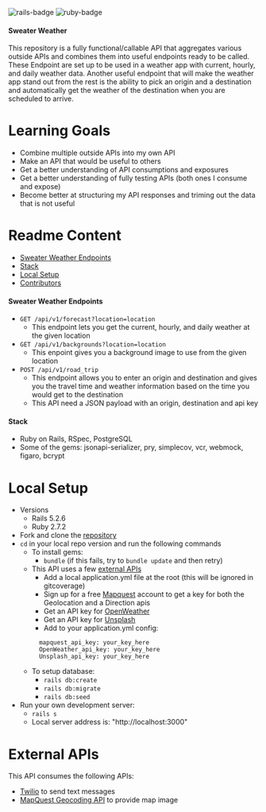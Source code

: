 ![rails-badge](https://img.shields.io/badge/Rails-5.2.6-informational?style=flat-square) ![ruby-badge](https://img.shields.io/badge/Ruby-2.7.2-informational?style=flat-square)

#### Sweater Weather

This repository is a fully functional/callable API that aggregates various outside APIs and combines them into useful endpoints ready to be called. These Endpoint are set up to be used in a weather app with current, hourly, and daily weather data. Another useful endpoint that will make the weather app stand out from the rest is the ability to pick an origin and a destination and automatically get the weather of the destination when you are scheduled to arrive.

# Learning Goals
- Combine multiple outside APIs into my own API
- Make an API that would be useful to others
- Get a better understanding of API consumptions and exposures
- Get a better understanding of fully testing APIs (both ones I consume and expose)
- Become better at structuring my API responses and triming out the data that is not useful

# Readme Content
- [Sweater Weather Endpoints](#sweater-weather-endpoints)
- [Stack](#stack)
- [Local Setup](#local-setup)
- [Contributors](#contributors)

#### Sweater Weather Endpoints
  - `GET /api/v1/forecast?location=location`
    - This endpoint lets you get the current, hourly, and daily weather at the given location
  - `GET /api/v1/backgrounds?location=location`
    - This enpoint gives you a background image to use from the given location
  - `POST /api/v1/road_trip`
    - This endpoint allows you to enter an origin and destination and gives you the travel time and weather information based on the time you would get to the destination
    - This API need a JSON payload with an origin, destination and api key

#### Stack
- Ruby on Rails, RSpec, PostgreSQL
- Some of the gems: jsonapi-serializer, pry, simplecov, vcr, webmock, figaro, bcrypt


# Local Setup
- Versions
  - Rails 5.2.6
  - Ruby 2.7.2
- Fork and clone the [repository](https://github.com/michab17/sweater_weather)
- `cd` in your local repo version and run the following commands
  - To install gems:
    -  `bundle` (if this fails, try to `bundle update` and then retry)
  - This API uses a few [external APIs](#external-apis)
    - Add a local application.yml file at the root (this will be ignored in gitcoverage)
    - Sign up for a free [Mapquest](https://developer.mapquest.com/plan_purchase/steps/business_edition/business_edition_free/register) account to get a key for both the Geolocation and a Direction apis
    - Get an API key for [OpenWeather](https://openweathermap.org/api/one-call-api) 
    - Get an API key for [Unsplash](https://unsplash.com/documentation) 
    - Add to your application.yml config: 
    ```
      mapquest_api_key: your_key_here
      OpenWeather_api_key: your_key_here
      Unsplash_api_key: your_key_here

    ```
  - To setup database:
    - `rails db:create`
    - `rails db:migrate`
    - `rails db:seed`
- Run your own development server:
  - `rails s`
  - Local server address is:  "http://localhost:3000" 

# External APIs
This API consumes the following APIs:
- [Twilio](https://www.twilio.com/docs/sms/api) to send text messages
- [MapQuest Geocoding API](https://developer.mapquest.com/documentation/geocoding-api/) to provide map image


